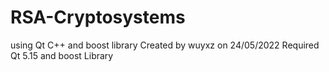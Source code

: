 # RSA-Cryptosystems
using Qt C++ and boost library
Created by wuyxz on 24/05/2022
Required Qt 5.15 and boost Library

